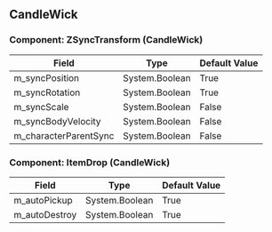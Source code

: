 ## CandleWick

### Component: ZSyncTransform (CandleWick)

|Field|Type|Default Value|
|-----|----|-------------|
|m_syncPosition|System.Boolean|True|
|m_syncRotation|System.Boolean|True|
|m_syncScale|System.Boolean|False|
|m_syncBodyVelocity|System.Boolean|False|
|m_characterParentSync|System.Boolean|False|

### Component: ItemDrop (CandleWick)

|Field|Type|Default Value|
|-----|----|-------------|
|m_autoPickup|System.Boolean|True|
|m_autoDestroy|System.Boolean|True|

